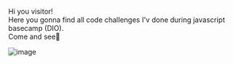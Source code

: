 Hi you visitor! <br>
Here you gonna find all code challenges I'v done during javascript basecamp (DIO). <br>
Come and see🌹

![image](https://github.com/luanasa/javacript-basecamp/assets/38231334/75ee91e5-2185-45d1-bfb1-4d8774ee6aab)
